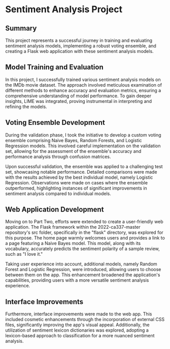 # Sentiment Analysis Project

## Summary

This project represents a successful journey in training and evaluating sentiment analysis models, implementing a robust voting ensemble, and creating a Flask web application with these sentiment analysis models.

## Model Training and Evaluation

In this project, I successfully trained various sentiment analysis models on the IMDb movie dataset. The approach involved meticulous examination of different methods to enhance accuracy and evaluation metrics, ensuring a comprehensive understanding of model performance. To gain deeper insights, LIME was integrated, proving instrumental in interpreting and refining the models.

## Voting Ensemble Development

During the validation phase, I took the initiative to develop a custom voting ensemble comprising Naive Bayes, Random Forests, and Logistic Regression models. This involved careful implementation on the validation set, allowing for the assessment of the ensemble's accuracy and performance analysis through confusion matrices.

Upon successful validation, the ensemble was applied to a challenging test set, showcasing notable performance. Detailed comparisons were made with the results achieved by the best individual model, namely Logistic Regression. Observations were made on cases where the ensemble outperformed, highlighting instances of significant improvements in sentiment analysis compared to individual models.

## Web Application Development

Moving on to Part Two, efforts were extended to create a user-friendly web application. The Flask framework within the 2022-ca337-master repository's src folder, specifically in the "flask" directory, was explored for this purpose. The home page warmly welcomes users and provides a link to a page featuring a Naive Bayes model. This model, along with its vocabulary, accurately predicts the sentiment polarity of a sample review, such as "I love it."

Taking user experience into account, additional models, namely Random Forest and Logistic Regression, were introduced, allowing users to choose between them on the app. This enhancement broadened the application's capabilities, providing users with a more versatile sentiment analysis experience.

## Interface Improvements

Furthermore, interface improvements were made to the web app. This included cosmetic enhancements through the incorporation of external CSS files, significantly improving the app's visual appeal. Additionally, the utilization of sentiment lexicon dictionaries was explored, adopting a lexicon-based approach to classification for a more nuanced sentiment analysis.
